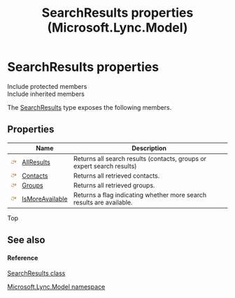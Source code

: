 ﻿---
title: SearchResults properties (Microsoft.Lync.Model)
TOCTitle: SearchResults properties
ms:assetid: Properties.T:Microsoft.Lync.Model.SearchResults_DI_3_UC_OCS14MrefLyncWPF
ms:mtpsurl: https://msdn.microsoft.com/en-us/library/microsoft.lync.model.searchresults_di_3_uc_ocs14mreflyncwpf_properties(v=office.15)
ms:contentKeyID: 48595342
ms.date: 07/28/2014
mtps_version: v=office.15
---

# SearchResults properties

Include protected members  
Include inherited members  

The [SearchResults](searchresults-class-microsoft-lync-model_2.md) type exposes the following members.

## Properties

<table>
<thead>
<tr class="header">
<th> </th>
<th>Name</th>
<th>Description</th>
</tr>
</thead>
<tbody>
<tr class="odd">
<td><img src="images/JJ275421.pubproperty(Office.15).gif" title="Public property" alt="Public property" /></td>
<td><a href="searchresults-allresults-property-microsoft-lync-model_2.md">AllResults</a></td>
<td>Returns all search results (contacts, groups or expert search results)</td>
</tr>
<tr class="even">
<td><img src="images/JJ275421.pubproperty(Office.15).gif" title="Public property" alt="Public property" /></td>
<td><a href="searchresults-contacts-property-microsoft-lync-model_2.md">Contacts</a></td>
<td>Returns all retrieved contacts.</td>
</tr>
<tr class="odd">
<td><img src="images/JJ275421.pubproperty(Office.15).gif" title="Public property" alt="Public property" /></td>
<td><a href="searchresults-groups-property-microsoft-lync-model_2.md">Groups</a></td>
<td>Returns all retrieved groups.</td>
</tr>
<tr class="even">
<td><img src="images/JJ275421.pubproperty(Office.15).gif" title="Public property" alt="Public property" /></td>
<td><a href="searchresults-ismoreavailable-property-microsoft-lync-model_2.md">IsMoreAvailable</a></td>
<td>Returns a flag indicating whether more search results are available.</td>
</tr>
</tbody>
</table>


Top

## See also

#### Reference

[SearchResults class](searchresults-class-microsoft-lync-model_2.md)

[Microsoft.Lync.Model namespace](microsoft-lync-model-namespace_2.md)

